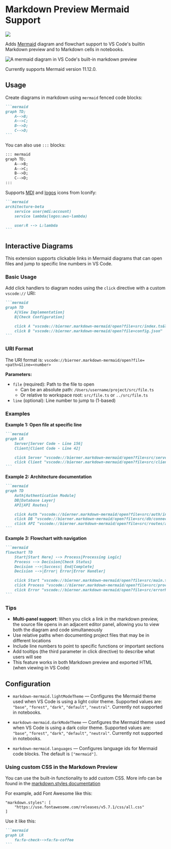 # Markdown Preview Mermaid Support

[![](https://vsmarketplacebadges.dev/version/bierner.markdown-mermaid.png)](https://marketplace.visualstudio.com/items?itemName=bierner.markdown-mermaid)

Adds [Mermaid](https://mermaid-js.github.io/mermaid/#/) diagram and flowchart support to VS Code's builtin Markdown preview and to Markdown cells in notebooks.

![A mermaid diagram in VS Code's built-in markdown preview](https://github.com/mjbvz/vscode-markdown-mermaid/raw/master/docs/example.png)

Currently supports Mermaid version 11.12.0.

## Usage

Create diagrams in markdown using `mermaid` fenced code blocks:

~~~markdown
```mermaid
graph TD;
    A-->B;
    A-->C;
    B-->D;
    C-->D;
```
~~~

You can also use `:::` blocks:

```markdown
::: mermaid
graph TD;
    A-->B;
    A-->C;
    B-->D;
    C-->D;
:::
```

Supports [MDI](https://icon-sets.iconify.design/mdi/) and [logos](https://icon-sets.iconify.design/logos/) icons from Iconify:

~~~markdown
```mermaid
architecture-beta
    service user(mdi:account)
    service lambda(logos:aws-lambda)

    user:R --> L:lambda
```
~~~


## Interactive Diagrams

This extension supports clickable links in Mermaid diagrams that can open files and jump to specific line numbers in VS Code.

### Basic Usage

Add click handlers to diagram nodes using the `click` directive with a custom `vscode://` URI:

~~~markdown
```mermaid
graph TD
    A[View Implementation]
    B[Check Configuration]

    click A "vscode://bierner.markdown-mermaid/open?file=src/index.ts&line=42"
    click B "vscode://bierner.markdown-mermaid/open?file=config.json"
```
~~~

### URI Format

The URI format is: `vscode://bierner.markdown-mermaid/open?file=<path>&line=<number>`

**Parameters:**
- `file` (required): Path to the file to open
  - Can be an absolute path: `/Users/username/project/src/file.ts`
  - Or relative to workspace root: `src/file.ts` or `../src/file.ts`
- `line` (optional): Line number to jump to (1-based)

### Examples

**Example 1: Open file at specific line**
~~~markdown
```mermaid
graph LR
    Server[Server Code - Line 156]
    Client[Client Code - Line 42]

    click Server "vscode://bierner.markdown-mermaid/open?file=src/server/index.ts&line=156"
    click Client "vscode://bierner.markdown-mermaid/open?file=src/client/app.ts&line=42"
```
~~~

**Example 2: Architecture documentation**
~~~markdown
```mermaid
graph TD
    Auth[Authentication Module]
    DB[Database Layer]
    API[API Routes]

    click Auth "vscode://bierner.markdown-mermaid/open?file=src/auth/index.ts&line=1" "View auth implementation"
    click DB "vscode://bierner.markdown-mermaid/open?file=src/db/connection.ts&line=10" "View DB setup"
    click API "vscode://bierner.markdown-mermaid/open?file=src/routes/api.ts&line=25" "View API routes"
```
~~~

**Example 3: Flowchart with navigation**
~~~markdown
```mermaid
flowchart TD
    Start[Start Here] --> Process[Processing Logic]
    Process --> Decision{Check Status}
    Decision -->|Success| End[Complete]
    Decision -->|Error| Error[Error Handler]

    click Start "vscode://bierner.markdown-mermaid/open?file=src/main.ts&line=15"
    click Process "vscode://bierner.markdown-mermaid/open?file=src/processor.ts&line=45"
    click Error "vscode://bierner.markdown-mermaid/open?file=src/errorHandler.ts&line=20"
```
~~~

### Tips

- **Multi-panel support**: When you click a link in the markdown preview, the source file opens in an adjacent editor panel, allowing you to view both the diagram and code simultaneously
- Use relative paths when documenting project files that may be in different locations
- Include line numbers to point to specific functions or important sections
- Add tooltips (the third parameter in click directive) to describe what users will see
- This feature works in both Markdown preview and exported HTML (when viewing in VS Code)


## Configuration

- `markdown-mermaid.lightModeTheme` — Configures the Mermaid theme used when VS Code is using a light color theme. Supported values are: `"base"`, `"forest"`, `"dark"`, `"default"`, `"neutral"`. Currently not supported in notebooks.

- `markdown-mermaid.darkModeTheme` — Configures the Mermaid theme used when VS Code is using a dark color theme. Supported values are: `"base"`, `"forest"`, `"dark"`, `"default"`, `"neutral"`. Currently not supported in notebooks.

- `markdown-mermaid.languages` — Configures language ids for Mermaid code blocks. The default is `["mermaid"]`.

### Using custom CSS in the Markdown Preview

You can use the built-in functionality to add custom CSS. More info can be found in the [markdown.styles documentation](https://code.visualstudio.com/Docs/languages/markdown#_using-your-own-css)

For example, add Font Awesome like this:

```
"markdown.styles": [
    "https://use.fontawesome.com/releases/v5.7.1/css/all.css"
]
```

Use it like this:

~~~markdown
```mermaid
graph LR
    fa:fa-check-->fa:fa-coffee
```
~~~
